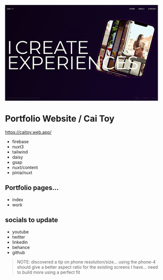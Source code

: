 <img src='./project/caitoy-web.jpg' />

# Portfolio Website / Cai Toy

https://caitoy.web.app/

-   firebase
-   nuxt3
-   tailwind
-   daisy
-   gsap
-   nuxt/content
-   pinia/nuxt

## Portfolio pages...

-   index
-   work


## socials to update

-   youtube
-   twitter
-   linkedin
-   behance
-   github

> NOTE: discovered a tip on phone resolution/size... using the phone-4 should give a better aspect ratio for the existing screens I have... need to build more using a perfect fit


